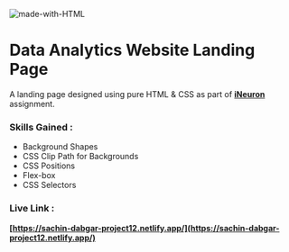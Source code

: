 ![made-with-HTML](https://img.shields.io/badge/Made%20with-HTML%20&%20CSS-orange?style=for-the-badge)

# Data Analytics Website Landing Page

A landing page designed using pure HTML & CSS as part of **[iNeuron](https://ineuron.ai/ "iNeuron")** assignment.

### Skills Gained :

-   Background Shapes
-   CSS Clip Path for Backgrounds
-   CSS Positions
-   Flex-box
-   CSS Selectors

### Live Link :

**[https://sachin-dabgar-project12.netlify.app/](https://sachin-dabgar-project12.netlify.app/)**
